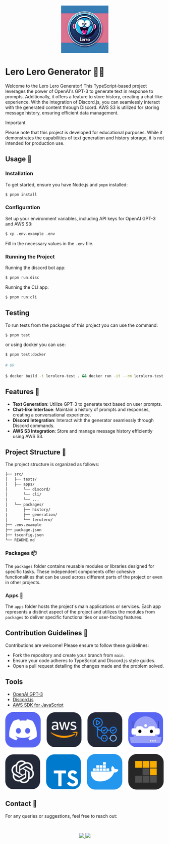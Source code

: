 
<p align="center">
<img src="./assets/LeroLero.png" width="150px" />
</p>

# Lero Lero Generator 🤖💬

Welcome to the Lero Lero Generator! This TypeScript-based project leverages the power of OpenAI's GPT-3 to generate text in response to prompts. Additionally, it offers a feature to store history, creating a chat-like experience. With the integration of Discord.js, you can seamlessly interact with the generated content through Discord. AWS S3 is utilized for storing message history, ensuring efficient data management.

> [!IMPORTANT]
> Please note that this project is developed for educational purposes. While it demonstrates the capabilities of text generation and history storage, it is not intended for production use.

## Usage 🚀

### Installation

To get started, ensure you have Node.js and `pnpm` installed:

```bash
$ pnpm install
```

### Configuration

Set up your environment variables, including API keys for OpenAI GPT-3 and AWS S3:

```bash
$ cp .env.example .env
```

Fill in the necessary values in the `.env` file.

### Running the Project

Running the discord bot app:

```bash
$ pnpm run:disc
```

Running the CLI app:

```bash
$ pnpm run:cli
```

## Testing 

To run tests from the packages of this project you can use the command:

```bash
$ pnpm test
```

or using docker you can use:

```bash
$ pnpm test:docker

# OR

$ docker build -t lerolero-test . && docker run -it --rm lerolero-test
```

## Features 🎯

- **Text Generation**: Utilize GPT-3 to generate text based on user prompts.
- **Chat-like Interface**: Maintain a history of prompts and responses, creating a conversational experience.
- **Discord Integration**: Interact with the generator seamlessly through Discord commands.
- **AWS S3 Integration**: Store and manage message history efficiently using AWS S3.

## Project Structure 📁

The project structure is organized as follows:

```
├── src/
│   ├── tests/
│   ├── apps/
│       └── discord/
│       └── cli/
|       └── ...
│   └── packages/
|       ├── history/
|       ├── generation/
│       └── lerolero/
├── .env.example
├── package.json
├── tsconfig.json
└── README.md
```

### Packages 📦
The `packages` folder contains reusable modules or libraries designed for specific tasks. These independent components offer cohesive functionalities that can be used across different parts of the project or even in other projects.

### Apps 🚀
The `apps` folder hosts the project's main applications or services. Each app represents a distinct aspect of the project and utilizes the modules from `packages` to deliver specific functionalities or user-facing features.

## Contribution Guidelines 🤝

Contributions are welcome! Please ensure to follow these guidelines:

- Fork the repository and create your branch from `main`.
- Ensure your code adheres to TypeScript and Discord.js style guides.
- Open a pull request detailing the changes made and the problem solved.

## Tools

- [OpenAI GPT-3](https://openai.com/)
- [Discord.js](https://discord.js.org/)
- [AWS SDK for JavaScript](https://aws.amazon.com/sdk-for-javascript/)

<p align="center">
<img src="./assets/tools-grid.svg" />
</p>

## Contact 📧

For any queries or suggestions, feel free to reach out:


<br>

<p align="center">
<a href="https://www.linkedin.com/in/luis-felipe-vanin-martins-5a5b38215">
<img src="https://img.shields.io/badge/-LinkedIn-black.svg?style=for-the-badge&logo=linkedin&colorB=blue">
</a>
<a href="mailto:luisfvanin2@gmail.com">
<img src="https://img.shields.io/badge/Gmail:%20luisfvanin2@gmail.com-D14836?style=for-the-badge&logo=gmail&logoColor=white">
</a>


